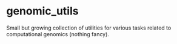 # genomic_utils
Small but growing collection of utilities for various tasks related to computational genomics (nothing fancy).
